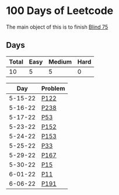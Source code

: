 # 100 Days of Leetcode

The main object of this is to finish [Blind 75](https://leetcode.com/discuss/general-discussion/460599/blind-75-leetcode-questions)

## Days

| Total | Easy | Medium | Hard |
| ----- | ---- | ------ | ---- |
| 10     | 5    | 5      | 0    |


| Day     | Problem                                                                     |
| ------- | --------------------------------------------------------------------------- |
| 5-15-22 | [P122](https://leetcode.com/problems/best-time-to-buy-and-sell-stock/)      |
| 5-16-22 | [P238](https://leetcode.com/problems/product-of-array-except-self/)         |
| 5-17-22 | [P53](https://leetcode.com/problems/maximum-subarray/)                      |
| 5-23-22 | [P152](https://leetcode.com/problems/maximum-product-subarray/)             |
| 5-24-22 | [P153](https://leetcode.com/problems/find-minimum-in-rotated-sorted-array/) |
| 5-25-22 | [P33](https://leetcode.com/problems/search-in-rotated-sorted-array/)        |
| 5-29-22 | [P167](https://leetcode.com/problems/two-sum-ii-input-array-is-sorted/)     |
| 5-30-22 | [P15](https://leetcode.com/problems/3sum/)                                  |
| 6-01-22 | [P11](https://leetcode.com/problems/container-with-most-water/)             |
| 6-06-22 | [P191](https://leetcode.com/problems/number-of-1-bits/)                     | 
